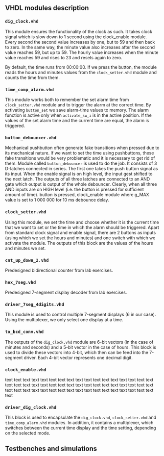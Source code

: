 ## VHDL modules description

### `dig_clock.vhd`
This module ensures the functionality of the clock as such. It takes clock signal which is slow down to 1 second using the clock_enable module. Every second the second value increases by one, but to 59 and then back to zero. In the same way, the minute value also increases after the second value reaches 59, but up to 59. The hourly value increases when the minute value reaches 59 and rises to 23 and resets again to zero.

By default, the time runs from 00:00:00. If we press the button, the module reads the hours and minutes values from the `clock_setter.vhd` module and counts the time from them.

### `time_comp_alarm.vhd`
This module works both to remember the set alarm time from `clock_setter.vhd` module and to trigger the alarm at the correct time. By activating `button_set` we save alarm-time values to memory. The alarm function is active only when `activate_sw_i` is in the active position. If the values of the set alarm time and the current time are equal, the alarm is triggered.

### `button_debouncer.vhd`
Mechanical pushbutton often generate fake transitions when pressed due to its mechanical nature. If we want to set the time using pushbuttons, these fake transitions would be very problematic and it is necessary to get rid of them. Module called `button_debouncer` is used to do the job. It consists of 3 D-latches connected in series. The first one takes the push button signal as its input. When the enable signal is on high level, the input gest shifted to the next latch. The outputs of all three latches are connected to an AND gate which output is output of the whole debouncer. Clearly, when all three AND inputs are on HIGH level (i.e. the button is pressed for sufficient amount of time). button is pressed,  clock_enable module where g_MAX value is set to 1 000 000 for 10 ms debounce delay.

### `clock_setter.vhd`
Using this module, we set the time and choose whether it is the current time that we want to set or the time in which the alarm should be triggered. Apart from standard clock signal and enable signal, there are 2 buttons as inputs (using which we set the hours and minutes) and one switch with which we activate the module. The outputs of this block are the values of the hours and minutes we set.

### `cnt_up_down_2.vhd`
Predesigned bidirectional counter from lab exercises.

### `hex_7seg.vhd`
Predesigned 7-segment display decoder from lab exercises.

### `driver_7seg_4digits.vhd`
This module is used to control multiple 7-segment displays (6 in our case). Using the multiplexer, we only select one display at a time.

### `to_bcd_conv.vhd`
The outputs of the `dig_clock.vhd` module are 6-bit vectors (in the case of minutes and seconds) and a 5-bit vector in the case of hours. This block is used to divide these vectors into 4-bit, which then can be feed into the 7-segment driver. Each 4-bit vector represents one decimal digit.

### `clock_enable.vhd`
text text text text text text text text text text text text text text text text text text text text text text text text text text text text text text text text text text text text text text text text text text text text text text text text text text text text

### `driver_dig_clock.vhd`
This block is used to encapsulate the `dig_clock.vhd`, `clock_setter.vhd` and `time_comp_alarm.vhd` modules. In addition, it contains a multiplexer, which switches between the current time display and the time setting, depending on the selected mode.


## Testbenches and simulations
